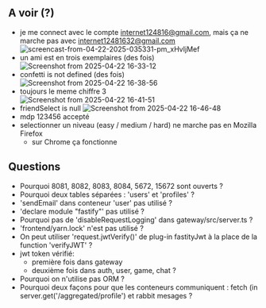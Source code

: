 ## A voir (?)
* je me connect avec le compte internet124816@gmail.com, mais ça ne marche pas avec internet12481632@gmail.com
  ![screencast-from-04-22-2025-035331-pm_xHvIjMef](https://github.com/user-attachments/assets/75af8113-374e-4598-a9ef-06eb0cb1fab6)
* un ami est en trois exemplaires (des fois)
  ![Screenshot from 2025-04-22 16-33-12](https://github.com/user-attachments/assets/6597f50f-8f22-42d1-af2d-04172e049f0f)
* confetti is not defined (des fois)
  ![Screenshot from 2025-04-22 16-38-56](https://github.com/user-attachments/assets/238a201e-b399-4e2b-aba1-21a2ea6b64c7)
* toujours le meme chiffre 3  
  ![Screenshot from 2025-04-22 16-41-51](https://github.com/user-attachments/assets/5784b356-b2bb-4714-af2c-dc869f84d834)
* friendSelect is null
  ![Screenshot from 2025-04-22 16-46-48](https://github.com/user-attachments/assets/86c15633-4529-4cd3-995e-dac8c8ccfe52)
* mdp 123456 accepté
* selectionner un niveau (easy / medium / hard) ne marche pas en Mozilla Firefox
  + sur Chrome ça fonctionne   

## Questions
* Pourquoi 8081, 8082, 8083, 8084, 5672, 15672 sont ouverts ?
* Pourquoi deux tables séparées : 'users' et 'profiles' ?
* 'sendEmail' dans conteneur 'user' pas utilisé ?
* 'declare module "fastify"' pas utilisé ?
* Pourquoi pas de 'disableRequestLogging' dans gateway/src/server.ts ?
* 'frontend/yarn.lock' n'est pas utilisé ?
* On peut utiliser 'request.jwtVerify()' de plug-in fastityJwt à la place de la function 'verifyJWT' ?
* jwt token vérifié:
  + première fois dans gateway
  + deuxième fois dans auth, user, game, chat ?
* Pourquoi on n'utilise pas ORM ?
* Pourquoi deux façons pour que les conteneurs communiquent : fetch (in server.get('/aggregated/profile') et rabbit mesages ?
